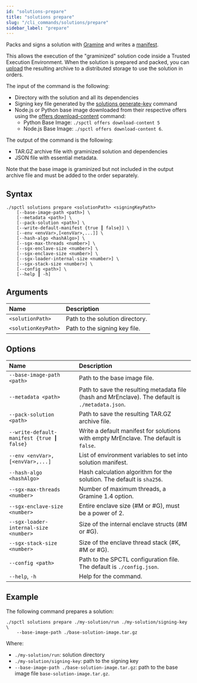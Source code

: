```yaml
---
id: "solutions-prepare"
title: "solutions prepare"
slug: "/cli_commands/solutions/prepare"
sidebar_label: "prepare"
---
```


Packs and signs a solution with [Gramine](https://gramineproject.io/) and writes a [manifest](https://gramine.readthedocs.io/en/stable/manifest-syntax.html).

This allows the execution of the "graminized" solution code inside a Trusted Execution Environment. When the solution is prepared and packed, you can [upload](/developers/cli_commands/files/upload) the resulting archive to a distributed storage to use the solution in orders.

The input of the command is the following:

- Directory with the solution and all its dependencies
- Signing key file generated by the [solutions generate-key](/developers/cli_commands/solutions/generate-key) command
- Node.js or Python base image downloaded from their respective offers using the [offers download-content](/developers/cli_commands/offers/offers/download-content) command:
  + Python Base Image: `./spctl offers download-content 5`
  + Node.js Base Image: `./spctl offers download-content 6`.

The output of the command is the following:

- TAR.GZ archive file with graminized solution and dependencies
- JSON file with essential metadata.

Note that the base image is graminized but not included in the output archive file and must be added to the order separately.

## Syntax

```
./spctl solutions prepare <solutionPath> <signingKeyPath>
    [--base-image-path <path>] \
    [--metadata <path>] \
    [--pack-solution <path>] \
    [--write-default-manifest {true ┃ false}] \
    [--env <envVar>,[<envVar>,...]] \
    [--hash-algo <hashAlgo>] \
    [--sgx-max-threads <number>] \
    [--sgx-enclave-size <number>] \
    [--sgx-enclave-size <number>] \
    [--sgx-loader-internal-size <number>] \
    [--sgx-stack-size <number>] \
    [--config <path>] \
    [--help ┃ -h]
```

## Arguments

| **Name** | **Description** |
| :- | :- |
| `<solutionPath>` | Path to the solution directory. |
| `<solutionKeyPath>` | Path to the signing key file. |

## Options

| **Name** | **Description** |
| :- | :- |
| `--base-image-path <path>` | Path to the base image file. |
| `--metadata <path>` | Path to save the resulting metadata file (hash and MrEnclave). The default is `./metadata.json`. |
| `--pack-solution <path>` | Path to save the resulting TAR.GZ archive file. |
| `--write-default-manifest {true ┃ false}` | Write a default manifest for solutions with empty MrEnclave. The default is `false`. |
| `--env <envVar>,[<envVar>,...]` | List of environment variables to set into solution manifest. |
| `--hash-algo <hashAlgo>` | Hash calculation algorithm for the solution. The default is `sha256`. |
| `--sgx-max-threads <number>` | Number of maximum threads, a Gramine 1.4 option. |
| `--sgx-enclave-size <number>` | Entire enclave size (#M or #G), must be a power of 2. |
| `--sgx-loader-internal-size <number>`| Size of the internal enclave structs (#M or #G). |
| `--sgx-stack-size <number>` | Size of the enclave thread stack (#K, #M or #G). |
| `--config <path>` | Path to the SPCTL configuration file. The default is `./config.json`. |
| `--help`, `-h` | Help for the command. |

## Example

The following command prepares a solution:

```
./spctl solutions prepare ./my-solution/run ./my-solution/signing-key \
    --base-image-path ./base-solution-image.tar.gz 
```

Where:

- `./my-solution/run`: solution directory
- `./my-solution/signing-key`: path to the signing key
- `--base-image-path ./base-solution-image.tar.gz`: path to the base image file `base-solution-image.tar.gz`.